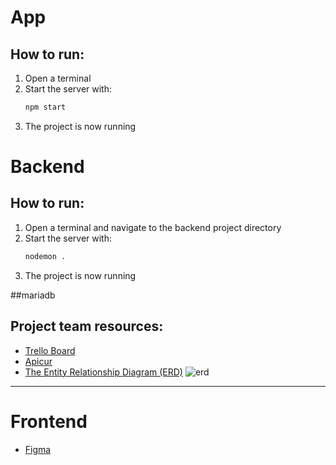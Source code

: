 <h1>App</h1>

## How to run:
1. Open a terminal
2. Start the server with: 
   ```bash
   npm start
3. The project is now running

<h1>Backend</h1>

## How to run:
1. Open a terminal and navigate to the backend project directory
2. Start the server with:
   ```bash
   nodemon .
3. The project is now running


##mariadb


## Project team resources:
- [Trello Board](https://trello.com/b/13fXA5nM/team-project-hajusrakenduste-alused)
- [Apicur](https://studio.apicur.io/apis/112948)
- [The Entity Relationship Diagram (ERD)](https://lucid.app/lucidchart/7f13e061-d383-43ff-8cba-ecbf44fd649c/edit?viewport_loc=-222%2C-521%2C2101%2C1668%2C0_0&invitationId=inv_1166ddfc-b7db-4ea7-8359-4f588188d567)
![erd](https://github.com/user-attachments/assets/ad0ebb11-29dd-40dd-aaf1-7059787b8154)

----------------------------------
<h1>Frontend</h1>

- [Figma](https://www.figma.com/design/N2z3j5WIPrsrvUdiZi5GDc/Hajusrakenduste?node-id=0-1&m=dev&t=AMfZRnW8Gcet1xZO-1)
